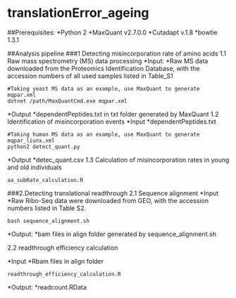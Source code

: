 # translationError_ageing
##Prerequisites: 
*Python 2 
*MaxQuant v2.7.0.0
*Cutadapt v.1.8
*bowtie 1.3.1

##Analysis pipeline
###1 Detecting misincorporation rate of amino acids
1.1 Raw mass spectrometry (MS) data processing
*Input:
  *Raw MS data downloaded from the Proteomics Identification Database, with the accession numbers of all used samples listed in Table_S1
  
```{shell}
#Taking yeast MS data as an example, use MaxQuant to generate mqpar.xml
dotnet /path/MaxQuantCmd.exe mqpar.xml
```
*Output
  *dependentPeptides.txt in txt folder generated by MaxQuant
1.2 Identification of misincorporation events
*Input 
  *dependentPeptides.txt
```{shell}
#Taking human MS data as an example, use MaxQuant to generate mqpar_liunx.xml
python2 detect_quant.py
```
*Output
  *detec_quant.csv
1.3 Calculation of misincorporation rates in young and old individuals

```{r}
aa_subRate_calculation.R

```


###2.Detecting translational readthrough
2.1 Sequence alignment
*Input
  *Raw Ribo-Seq data were downloaded from GEO, with the accession numbers listed in Table S2.
```{shell}
bash sequence_alignment.sh

```
*Output:
  *bam files in align folder generated by sequence_alignment.sh
  
2.2 readthrough efficiency calculation

*Input
  *Rbam files in align folder 
```{shell}
readthrough_efficiency_calculation.R
```
*Output:
  *readcount.RData
  
